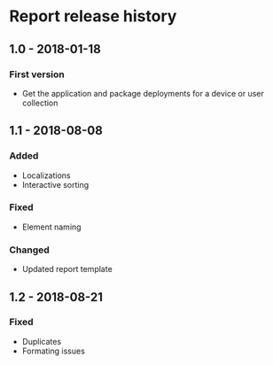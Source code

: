 # Report release history

## 1.0 - 2018-01-18

### First version

* Get the application and package deployments for a device or user collection

## 1.1 - 2018-08-08

### Added

* Localizations
* Interactive sorting

### Fixed

* Element naming

### Changed

* Updated report template

## 1.2 - 2018-08-21

### Fixed

* Duplicates
* Formating issues
